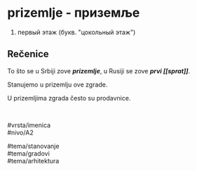 # prizemlje - приземље

1. первый этаж (букв. "цокольный этаж")

## Rečenice

To što se u Srbiji zove ***prizemlje***, u Rusiji se zove ***prvi [[sprat]]***.

Stanujemo u prizemlju ove zgrade.

U prizemljima zgrada često su prodavnice.

<br>

#vrsta/imenica  
#nivo/A2  

#tema/stanovanje  
#tema/gradovi  
#tema/arhitektura  
